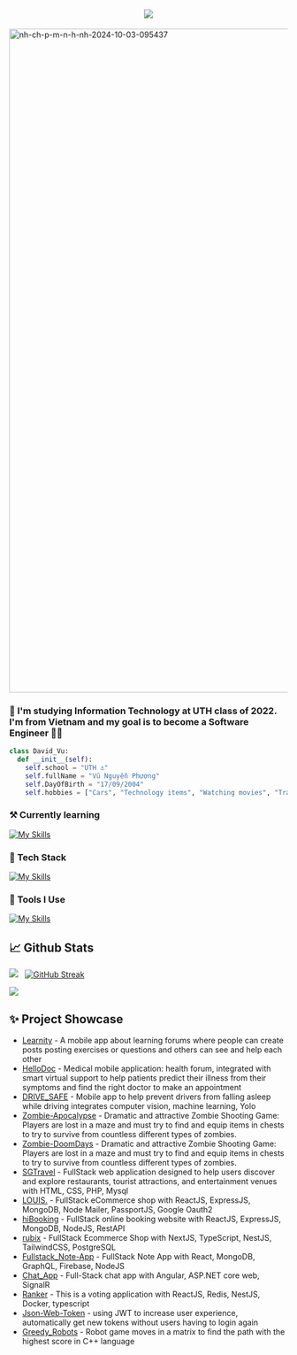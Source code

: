 <h1 align="center">
    <img src="https://readme-typing-svg.herokuapp.com/?font=Righteous&size=35&center=true&vCenter=true&width=900&height=70&duration=5000&lines=👋+Hi+my+name+is+Phuong,+I'm+a+Full+Stack+Developer!;" />
</h1>
<a href="https://ibb.co/ydVb2Pm"><img src="https://i.ibb.co/WGsYC5N/nh-ch-p-m-n-h-nh-2024-10-03-095437.png" alt="nh-ch-p-m-n-h-nh-2024-10-03-095437" border="0" width="1200px" align="center"></a>

<h3>👨 I'm studying Information Technology at UTH class of 2022. I'm from Vietnam and my goal is to become a Software Engineer 🧑‍💻 </h3>
 
```python
class David_Vu:
  def __init__(self):
    self.school = "UTH ⚓"
    self.fullName = "Vũ Nguyễn Phương"
    self.DayOfBirth = "17/09/2004"
    self.hobbies = ["Cars", "Technology items", "Watching movies", "Traveling", "Investing" ]
```
 
### ⚒  Currently learning</h1>
[![My Skills](https://skillicons.dev/icons?i=angular,go,rabbitmq,nestjs,redis,aws,jest,kotlin,flutter)](https://skillicons.dev) 

### 🍉 Tech Stack    
[![My Skills](https://skillicons.dev/icons?i=php,react,angular,tailwindcss,materialui,styledcomponents,redux,html,css,js,cpp,ts,java,python,jquery,scss,express,nestjs,nodejs,graphql,apollo,vite,arduino,go,flutter,dart)](https://skillicons.dev)

###  🔨 Tools I Use
[![My Skills](https://skillicons.dev/icons?i=mysql,redis,postgres,mongodb,docker,npm,babel,vite,netlify,aws,figma,github,gitlab,git,firebase,cloudflare,gcp,githubactions,postman,unity,jest,anaconda,opencv,androidstudio,visualstudio,vscode)](https://skillicons.dev)

## 📈 Github Stats

<img src="https://github-readme-stats.vercel.app/api?username=vuphuong1794&theme=tokyonight&show_icons=true&count_private=true"> &nbsp; [![GitHub Streak](http://github-readme-streak-stats.herokuapp.com?user=vuphuong1794&theme=tokyonight&date_format=M%20j%5B%2C%20Y%5D)](https://git.io/streak-stats)

<img src="https://github-readme-stats.vercel.app/api/top-langs/?username=vuphuong1794&theme=tokyonight&layout=compact&langs_count=10">

## ✨ Project Showcase
* [Learnity](https://github.com/vuphuong1794/Learnity_FE) - A mobile app about learning forums where people can create posts posting exercises or questions and others can see and help each other
* [HelloDoc](https://github.com/vuphuong1794/HelloDoc_frontend) - Medical mobile application: health forum, integrated with smart virtual support to help patients predict their illness from their symptoms and find the right doctor to make an appointment
* [DRIVE_SAFE](https://github.com/vuphuong1794/DRIVE_SAFE) - Mobile app to help prevent drivers from falling asleep while driving integrates computer vision, machine learning, Yolo
* [Zombie-Apocalypse](https://github.com/vuphuong1794/Zombie-Apocalypse) - Dramatic and attractive Zombie Shooting Game: Players are lost in a maze and must try to find and equip items in chests to try to survive from countless different types of zombies.
* [Zombie-DoomDays](https://github.com/vuphuong1794/Zombie_DoomDays) - Dramatic and attractive Zombie Shooting Game: Players are lost in a maze and must try to find and equip items in chests to try to survive from countless different types of zombies.
* [SGTravel](https://github.com/vuphuong1794/SGTravel) - FullStack web application designed to help users discover and explore restaurants, tourist attractions, and entertainment venues with HTML, CSS, PHP, Mysql
* [LOUIS.](https://github.com/vuphuong1794/louis) - FullStack eCommerce shop with ReactJS, ExpressJS, MongoDB, Node Mailer, PassportJS, Google Oauth2
* [hiBooking](https://github.com/vuphuong1794/HiBooking) - FullStack online booking website with ReactJS, ExpressJS, MongoDB, NodeJS, RestAPI
* [rubix](https://github.com/vuphuong1794/rubix) - FullStack Ecommerce Shop with NextJS, TypeScript, NestJS, TailwindCSS, PostgreSQL
* [Fullstack_Note-App](https://github.com/vuphuong1794/Fullstack_Note-App) - FullStack Note App with React, MongoDB, GraphQL, Firebase, NodeJS
* [Chat_App](https://github.com/vuphuong1794/Chat_App) - Full-Stack chat app with Angular, ASP.NET core web, SignalR
* [Ranker](https://github.com/vuphuong1794/Ranked-choice-voting) - This is a voting application with ReactJS, Redis, NestJS, Docker, typescript
* [Json-Web-Token](https://github.com/vuphuong1794/Json-Web-Token) - using JWT to increase user experience, automatically get new tokens without users having to login again
* [Greedy_Robots](https://github.com/vuphuong1794/Greedy_Robots) - Robot game moves in a matrix to find the path with the highest score in C++ language

